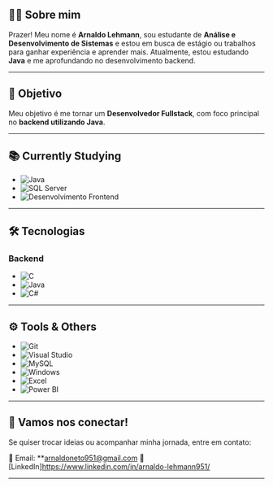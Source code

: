 ## 👨‍💻 Sobre mim

Prazer! Meu nome é **Arnaldo Lehmann**, sou estudante de **Análise e Desenvolvimento de Sistemas** e estou em busca de estágio ou trabalhos para ganhar experiência e aprender mais. Atualmente, estou estudando **Java** e me aprofundando no desenvolvimento backend.

---

## 🎯 Objetivo

Meu objetivo é me tornar um **Desenvolvedor Fullstack**, com foco principal no **backend utilizando Java**.

---

## 📚 Currently Studying

- ![Java](https://img.shields.io/badge/Java-007396?style=for-the-badge&logo=java&logoColor=white)
- ![SQL Server](https://img.shields.io/badge/SQL%20Server-CC2927?style=for-the-badge&logo=microsoft-sql-server&logoColor=white)
- ![Desenvolvimento Frontend](https://img.shields.io/badge/Frontend%20Development-FF5722?style=for-the-badge)

---

## 🛠 Tecnologias

### Backend
- ![C](https://img.shields.io/badge/C-00599C?style=for-the-badge&logo=c&logoColor=white)
- ![Java](https://img.shields.io/badge/Java-007396?style=for-the-badge&logo=java&logoColor=white)
- ![C#](https://img.shields.io/badge/C%23-239120?style=for-the-badge&logo=c-sharp&logoColor=white)

---

## ⚙ Tools & Others
- ![Git](https://img.shields.io/badge/Git-F05032?style=for-the-badge&logo=git&logoColor=white)
- ![Visual Studio](https://img.shields.io/badge/Visual%20Studio-5C2D91?style=for-the-badge&logo=visual-studio&logoColor=white)
- ![MySQL](https://img.shields.io/badge/MySQL-4479A1?style=for-the-badge&logo=mysql&logoColor=white)
- ![Windows](https://img.shields.io/badge/Windows-0078D6?style=for-the-badge&logo=windows&logoColor=white)
- ![Excel](https://img.shields.io/badge/Excel-217346?style=for-the-badge&logo=microsoft-excel&logoColor=white)
- ![Power BI](https://img.shields.io/badge/Power%20BI-F2C811?style=for-the-badge&logo=power-bi&logoColor=black)

---

## 💬 Vamos nos conectar!
Se quiser trocar ideias ou acompanhar minha jornada, entre em contato:

📧 Email: **arnaldoneto951@gmail.com 
🔗 [LinkedIn]https://www.linkedin.com/in/arnaldo-lehmann951/

---

